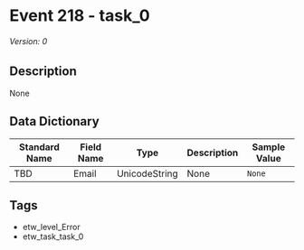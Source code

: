 # Event 218 - task_0
###### Version: 0

## Description
None

## Data Dictionary
|Standard Name|Field Name|Type|Description|Sample Value|
|---|---|---|---|---|
|TBD|Email|UnicodeString|None|`None`|

## Tags
* etw_level_Error
* etw_task_task_0